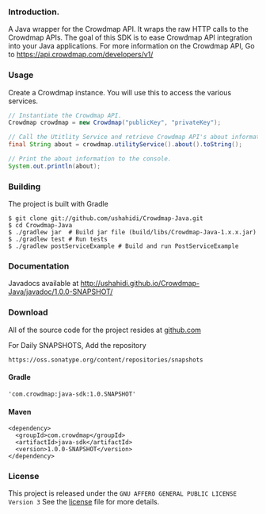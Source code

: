 ### Introduction.
A Java wrapper for the Crowdmap API. It wraps the raw HTTP calls to the Crowdmap APIs. The goal of
this SDK is to ease Crowdmap API integration into your Java applications. For more information on the
Crowdmap API, Go to https://api.crowdmap.com/developers/v1/

### Usage

Create a Crowdmap instance. You will use this to access the various services.

```java
// Instantiate the Crowdmap API.
Crowdmap crowdmap = new Crowdmap("publicKey", "privateKey");

// Call the Utitlity Service and retrieve Crowdmap API's about information.
final String about = crowdmap.utilityService().about().toString();

// Print the about information to the console.
System.out.println(about);
```

### Building
The project is built with Gradle

```
$ git clone git://github.com/ushahidi/Crowdmap-Java.git
$ cd Crowdmap-Java
$ ./gradlew jar  # Build jar file (build/libs/Crowdmap-Java-1.x.x.jar)
$ ./gradlew test # Run tests
$ ./gradlew postServiceExample # Build and run PostServiceExample
```
### Documentation
Javadocs available at http://ushahidi.github.io/Crowdmap-Java/javadoc/1.0.0-SNAPSHOT/


### Download
All of the source code for the project resides at [github.com][1]

For Daily SNAPSHOTS, Add the repository

`https://oss.sonatype.org/content/repositories/snapshots`

#### Gradle
```
'com.crowdmap:java-sdk:1.0.SNAPSHOT'
```

#### Maven
```
<dependency>
  <groupId>com.crowdmap</groupId>
  <artifactId>java-sdk</artifactId>
  <version>1.0.0-SNAPSHOT</version>
</dependency>

```

### License
This project is released under the `GNU AFFERO GENERAL PUBLIC LICENSE Version 3`
See the [license][2] file for more details.

[1]: https://github.com/ushahidi/Crowdmap-Java/blob/master/LICENSE
[2]: https://github.com/ushahidi/Crowdmap-Java/